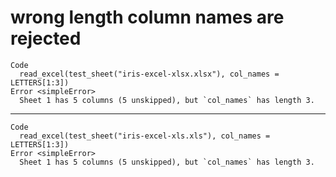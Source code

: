 # wrong length column names are rejected

    Code
      read_excel(test_sheet("iris-excel-xlsx.xlsx"), col_names = LETTERS[1:3])
    Error <simpleError>
      Sheet 1 has 5 columns (5 unskipped), but `col_names` has length 3.

---

    Code
      read_excel(test_sheet("iris-excel-xls.xls"), col_names = LETTERS[1:3])
    Error <simpleError>
      Sheet 1 has 5 columns (5 unskipped), but `col_names` has length 3.

